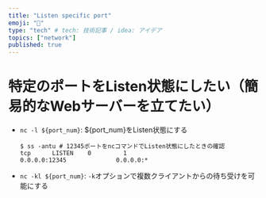 ```yaml
---
title: "Listen specific port"
emoji: "🦔"
type: "tech" # tech: 技術記事 / idea: アイデア
topics: ["network"]
published: true
---
```


# 特定のポートをListen状態にしたい（簡易的なWebサーバーを立てたい）
- `nc -l ${port_num}`: ${port_num}をListen状態にする
  ```
  $ ss -antu # 12345ポートをncコマンドでListen状態にしたときの確認
  tcp      LISTEN    0         1                         0.0.0.0:12345              0.0.0.0:*
  ```
- `nc -kl ${port_num}`: `-k`オプションで複数クライアントからの待ち受けを可能にする
